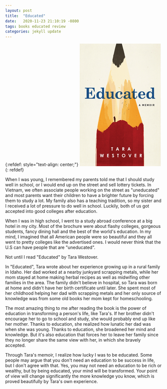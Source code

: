 ```yaml
---
layout: post
title:  "Educated"
date:   2020-11-23 21:10:19 -0800
tags: books educated review
categories: jekyll update
---
```

{:refdef: style="text-align: center;"}
![Educated by Tara Westover](/assets/img/Educated_book_cover.png)
{: refdef}

   When I was young, I remembered my parents told me that I should
study well in school, or I would end up on the street and sell lottery
tickets. In Vietnam, we often associate people working on the street as
"uneducated" and most parents want their children to have a brighter future by
forcing them to study a lot. My family also has a teaching tradition, so my
sister and I received a lot of pressure to do well in school. Luckily, both of
us got accepted into good colleges after education.

When I was in high school, I went to a study abroad conference at a big hotel
in my city. Most of the brochure were about flashy colleges, gorgeous students,
fancy dining hall and the best of the world's education. In my mind, I imagined
that all American people were so beautiful and they all went to pretty colleges
like the advertised ones. I would never think that the U.S can have people that
are "uneducated".

Not until I read "Educated" by Tara Westover.

In "Educated", Tara wrote about her experience growing up in a rural family in
Idaho. Her dad worked at a nearby junkyard scrapping metals, while her mom 
stayed at home making herbal recipes as well as midwifing other families in the
area. The family didn't believe in hospital, so Tara was born at home and didn't
have her birth certificate until later. She spent most of her childhood helping
her dad with scrapping metals and her only source of knowledge was from some old
books her mom kept for homeschooling.  

The most amazing thing to me after reading the book is the power of education in
transforming a person's life, like Tara's. If her brother didn't encourage her
to go to school and study, she would probably end up like her mother. Thanks to
education, she realized how lunatic her dad was when she was young. Thanks to
education, she broadened her mind and knowledge. But it's also education that
forces her to leave her family since they no longer share the same view with 
her, in which she bravely accepted.

Through Tara's memoir, I realize how lucky I was to be educated. Some people may
argue that you don't need an education to be success in life, but I don't agree
with that. Yes, you may not need an education to be rich or wealthy, but by
being educated, your mind will be transformed. Your point of view will change
significantly the more knowledge you know, which is proved beautifully by Tara's
own experience.

